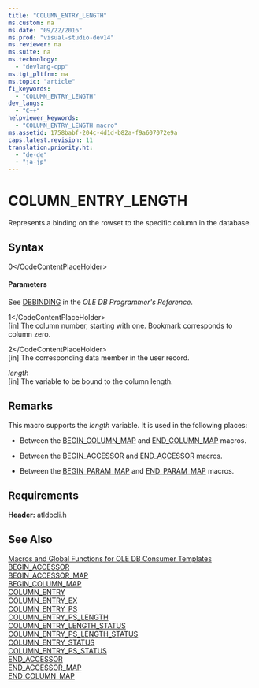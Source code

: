 ```yaml
---
title: "COLUMN_ENTRY_LENGTH"
ms.custom: na
ms.date: "09/22/2016"
ms.prod: "visual-studio-dev14"
ms.reviewer: na
ms.suite: na
ms.technology: 
  - "devlang-cpp"
ms.tgt_pltfrm: na
ms.topic: "article"
f1_keywords: 
  - "COLUMN_ENTRY_LENGTH"
dev_langs: 
  - "C++"
helpviewer_keywords: 
  - "COLUMN_ENTRY_LENGTH macro"
ms.assetid: 1758babf-204c-4d1d-b82a-f9a607072e9a
caps.latest.revision: 11
translation.priority.ht: 
  - "de-de"
  - "ja-jp"
---
```

# COLUMN_ENTRY_LENGTH
Represents a binding on the rowset to the specific column in the database.  
  
## Syntax  
  
<CodeContentPlaceHolder>0\</CodeContentPlaceHolder>  
#### Parameters  
 See [DBBINDING](https://msdn.microsoft.com/en-us/library/ms716845.aspx) in the *OLE DB Programmer's Reference*.  
  
 <CodeContentPlaceHolder>1\</CodeContentPlaceHolder>  
 [in] The column number, starting with one. Bookmark corresponds to column zero.  
  
 <CodeContentPlaceHolder>2\</CodeContentPlaceHolder>  
 [in] The corresponding data member in the user record.  
  
 *length*  
 [in] The variable to be bound to the column length.  
  
## Remarks  
 This macro supports the *length* variable. It is used in the following places:  
  
-   Between the [BEGIN_COLUMN_MAP](../vs140/begin_column_map.md) and [END_COLUMN_MAP](../vs140/end_column_map.md) macros.  
  
-   Between the [BEGIN_ACCESSOR](../vs140/begin_accessor.md) and [END_ACCESSOR](../vs140/end_accessor.md) macros.  
  
-   Between the [BEGIN_PARAM_MAP](../vs140/begin_param_map.md) and [END_PARAM_MAP](../vs140/end_param_map.md) macros.  
  
## Requirements  
 **Header:** atldbcli.h  
  
## See Also  
 [Macros and Global Functions for OLE DB Consumer Templates](../vs140/macros-and-global-functions-for-ole-db-consumer-templates.md)   
 [BEGIN_ACCESSOR](../vs140/begin_accessor.md)   
 [BEGIN_ACCESSOR_MAP](../vs140/begin_accessor_map.md)   
 [BEGIN_COLUMN_MAP](../vs140/begin_column_map.md)   
 [COLUMN_ENTRY](../vs140/column_entry.md)   
 [COLUMN_ENTRY_EX](../vs140/column_entry_ex.md)   
 [COLUMN_ENTRY_PS](../vs140/column_entry_ps.md)   
 [COLUMN_ENTRY_PS_LENGTH](../vs140/column_entry_ps_length.md)   
 [COLUMN_ENTRY_LENGTH_STATUS](../vs140/column_entry_length_status.md)   
 [COLUMN_ENTRY_PS_LENGTH_STATUS](../vs140/column_entry_ps_length_status.md)   
 [COLUMN_ENTRY_STATUS](../vs140/column_entry_status.md)   
 [COLUMN_ENTRY_PS_STATUS](../vs140/column_entry_ps_status.md)   
 [END_ACCESSOR](../vs140/end_accessor.md)   
 [END_ACCESSOR_MAP](../vs140/end_accessor_map.md)   
 [END_COLUMN_MAP](../vs140/end_column_map.md)